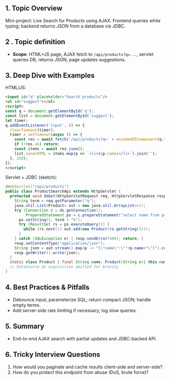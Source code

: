 ## 1. Topic Overview

Mini-project: Live Search for Products using AJAX. Frontend queries while typing; backend returns JSON from a database via JDBC.

## 2 . Topic definition

- **Scope**: HTML+JS page, AJAX fetch to `/api/products?q=...`, servlet queries DB, returns JSON, page updates suggestions.

## 3. Deep Dive with Examples

HTML/JS:
```html
<input id="q" placeholder="Search products"/>
<ul id="suggest"></ul>
<script>
const q = document.getElementById('q');
const list = document.getElementById('suggest');
let timer;
q.addEventListener('input', () => {
  clearTimeout(timer);
  timer = setTimeout(async () => {
    const res = await fetch('/api/products?q=' + encodeURIComponent(q.value));
    if (!res.ok) return;
    const items = await res.json();
    list.innerHTML = items.map(p => `<li>${p.name}</li>`).join('');
  }, 250);
});
</script>
```

Servlet + JDBC (sketch):
```java
@WebServlet("/api/products")
public class ProductSearchApi extends HttpServlet {
  protected void doGet(HttpServletRequest req, HttpServletResponse resp) throws IOException {
    String term = req.getParameter("q");
    java.util.List<Product> out = new java.util.ArrayList<>();
    try (Connection c = ds.getConnection();
         PreparedStatement ps = c.prepareStatement("select name from product where name like ? limit 10")) {
      ps.setString(1, term + "%");
      try (ResultSet rs = ps.executeQuery()) {
        while (rs.next()) out.add(new Product(rs.getString(1)));
      }
    } catch (SQLException e) { resp.sendError(500); return; }
    resp.setContentType("application/json");
    String json = out.stream().map(p -> "{\"name\":\""+p.name+"\"}").collect(java.util.stream.Collectors.joining(",","[","]"));
    resp.getWriter().write(json);
  }
  static class Product { final String name; Product(String n){ this.name=n; } }
  // DataSource ds acquisition omitted for brevity
}
```

## 4. Best Practices & Pitfalls

- Debounce input; parameterize SQL; return compact JSON; handle empty terms.
- Add server-side rate limiting if necessary; log slow queries.

## 5. Summary

- End-to-end AJAX search with partial updates and JDBC-backed API.

## 6. Tricky Interview Questions

1) How would you paginate and cache results client-side and server-side?
2) How do you protect this endpoint from abuse (DoS, brute force)?
